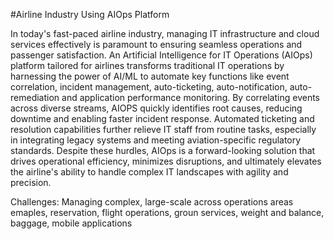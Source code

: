 #Airline Industry Using AIOps Platform

In today's fast-paced airline industry, managing IT infrastructure and cloud services effectively is paramount to ensuring seamless operations and passenger satisfaction.
An Artificial Intelligence for IT Operations (AIOps) platform tailored for airlines transforms traditional IT operations by harnessing the power of AI/ML to automate key
functions like event correlation, incident management, auto-ticketing, auto-notification, auto-remediation and application performance monitoring. By correlating events across diverse streams,
AIOPS quickly identifies root causes, reducing downtime and enabling faster incident response. Automated ticketing and resolution capabilities further relieve IT staff from routine tasks,
especially in integrating legacy systems and meeting aviation-specific regulatory standards. Despite these hurdles, AIOps is a forward-looking solution that drives operational efficiency,
minimizes disruptions, and ultimately elevates the airline's ability to handle complex IT landscapes with agility and precision.

Challenges:
Managing complex, large-scale across operations areas emaples, reservation, flight operations, groun services, weight and balance, baggage, mobile applications
